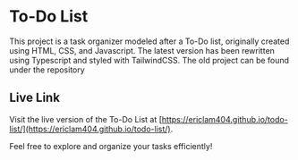 # To-Do List

This project is a task organizer modeled after a To-Do list, originally created using HTML, CSS, and Javascript. The latest version has been rewritten using Typescript and styled with TailwindCSS. The old project can be found under the repository 

## Live Link
Visit the live version of the To-Do List at [https://ericlam404.github.io/todo-list/](https://ericlam404.github.io/todo-list/).

Feel free to explore and organize your tasks efficiently!

